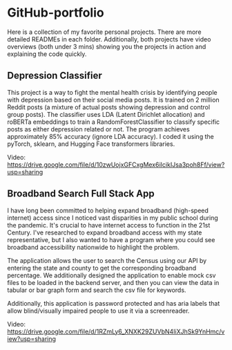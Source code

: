 # GitHub-portfolio

Here is a collection of my favorite personal projects. There are more detailed READMEs in each folder. Additionally, both projects have video overviews (both under 3 mins) showing you the projects in action and explaining the code quickly.

## Depression Classifier 

This project is a way to fight the mental health crisis by identifying people with depression based on their social media posts. It is trained on 2 million Reddit posts (a mixture of actual posts showing depression and control group posts). The classifier uses LDA (Latent Dirichlet allocation) and roBERTa embeddings to train a RandomForestClassifier to classify specific posts as either depression related or not. The program achieves approximately 85% accuracy (ignore LDA accuracy). I coded it using the pyTorch, sklearn, and Hugging Face transformers libraries.


Video:
https://drive.google.com/file/d/10zwUojxGFCxgMex6iIcikIJsa3poh8Ff/view?usp=sharing

## Broadband Search Full Stack App

I have long been committed to helping expand broadband (high-speed internet) access since I noticed vast disparities in my public school during the pandemic. It's crucial to have internet access to function in the 21st Century. I've researched to expand broadband access with my state representative, but I also wanted to have a program where you could see broadband accessibility nationwide to highlight the problem.

The application allows the user to search the Census using our API by entering the state and county to get the
corresponding broadband percentage. We additionally designed the application to enable mock csv files to be loaded in the backend server, and then you can view the data in tabular or bar graph form and search the csv file for keywords.

Additionally, this application is password protected and has aria labels that allow blind/visually impaired people to use it via a screenreader. 

Video: https://drive.google.com/file/d/1RZmLy6_XNXK29ZUVbN4IiXJhSk9YnHmc/view?usp=sharing
